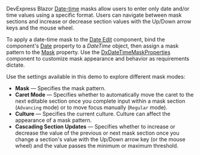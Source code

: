DevExpress Blazor [Date-time](https://docs.devexpress.com/Blazor/402515/data-editors/masks/date-time-masks#date-time-masks) masks allow users to enter only date and/or time values using a specific format. Users can navigate between mask sections and increase or decrease section values with the Up/Down arrow keys and the mouse wheel.

To apply a date-time mask to the [Date Edit](https://docs.devexpress.com/Blazor/DevExpress.Blazor.DxDateEdit-1) component, bind the component's [Date](https://docs.devexpress.com/Blazor/DevExpress.Blazor.DxDateEdit-1.Date) property to a *DateTime* object, then assign a mask pattern to the [Mask](https://docs.devexpress.com/Blazor/DevExpress.Blazor.DxDateEdit-1.Mask) property. Use the [DxDateTimeMaskProperties](https://docs.devexpress.com/Blazor/DevExpress.Blazor.DxDateTimeMaskProperties) component to customize mask appearance and behavior as requirements dictate.

Use the settings available in this demo to explore different mask modes:

* **Mask** — Specifies the mask pattern.
* **Caret Mode** — Specifies whether to automatically move the caret to the next editable section once you complete input within a mask section (`Advancing` mode) or to move focus manually (`Regular` mode).
* **Culture** — Specifies the current culture. Culture can affect the appearance of a mask pattern.
* **Cascading Section Updates** — Specifies whether to increase or decrease the value of the previous or next mask section once you change a section's value with the Up/Down arrow key (or the mouse wheel) and the value passes the minimum or maximum threshold.
